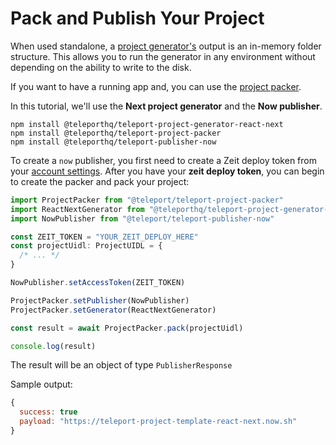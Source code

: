 # Pack and Publish Your Project

When used standalone, a [project generator's](/project-generators/flavors.html) output is an in-memory folder structure. This allows you to run the generator in any environment without depending on the ability to write to the disk.

If you want to have a running app and, you can use the [project packer](/project-generators/project-packer.html).

In this tutorial, we'll use the **Next project generator** and the **Now publisher**.

```
npm install @teleporthq/teleport-project-generator-react-next
npm install @teleporthq/teleport-project-packer
npm install @teleporthq/teleport-publisher-now
```

To create a `now` publisher, you first need to create a Zeit deploy token from your [account settings](https://zeit.co/account/tokens).
After you have your **zeit deploy token**, you can begin to create the packer and pack your project:

```js
import ProjectPacker from "@teleport/teleport-project-packer"
import ReactNextGenerator from "@teleporthq/teleport-project-generator-react-next"
import NowPublisher from "@teleport/teleport-publisher-now"

const ZEIT_TOKEN = "YOUR_ZEIT_DEPLOY_HERE"
const projectUidl: ProjectUIDL = {
  /* ... */
}

NowPublisher.setAccessToken(ZEIT_TOKEN)

ProjectPacker.setPublisher(NowPublisher)
ProjectPacker.setGenerator(ReactNextGenerator)

const result = await ProjectPacker.pack(projectUidl)

console.log(result)
```

The result will be an object of type `PublisherResponse`

Sample output:

```js
{
  success: true
  payload: "https://teleport-project-template-react-next.now.sh"
}
```
